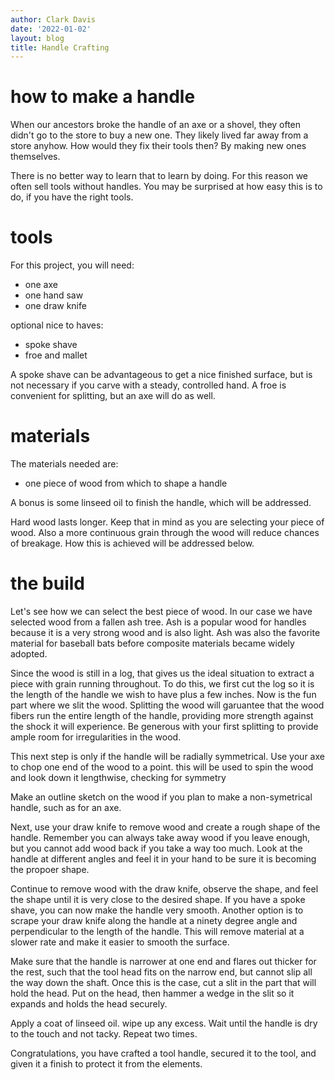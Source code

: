 ```yaml
---
author: Clark Davis
date: '2022-01-02'
layout: blog
title: Handle Crafting
---
```


# how to make a handle

When our ancestors broke the handle of an axe or a shovel, they often didn't go to the store to buy a new one. They likely lived far away from a store anyhow. How would they fix their tools then? By making new ones themselves.

There is no better way to learn that to learn by doing. For this reason we often sell tools without handles. You may be surprised at how easy this is to do, if you have the right tools.

# tools

For this project, you will need:

* one axe
* one hand saw
* one draw knife

optional nice to haves:

* spoke shave
* froe and mallet

A spoke shave can be advantageous to get a nice finished surface, but is not necessary if you carve with a steady, controlled hand. A froe is convenient for splitting, but an axe will do as well.

# materials

The materials needed are:

* one piece of wood from which to shape a handle

A bonus is some linseed oil to finish the handle, which will be addressed.

Hard wood lasts longer. Keep that in mind as you are selecting your piece of wood. Also a more continuous grain through the wood will reduce chances of breakage. How this is achieved will be addressed below.

# the build

Let's see how we can select the best piece of wood. In our case we have selected wood from a fallen ash tree. Ash is a popular wood for handles because it is a very strong wood and is also light. Ash was also the favorite material for baseball bats before composite materials became widely adopted.

Since the wood is still in a log, that gives us the ideal situation to extract a piece with grain running throughout. To do this, we first cut the log so it is the length of the handle we wish to have plus a few inches. Now is the fun part where we slit the wood. Splitting the wood will garuantee that the wood fibers run the entire length of the handle, providing more strength against the shock it will experience. Be generous with your first splitting to provide ample room for irregularities in the wood.

This next step is only if the handle will be radially symmetrical. Use your axe to chop one end of the wood to a point. this will be used to spin the wood and look down it lengthwise, checking for symmetry

Make an outline sketch on the wood if you plan to make a non-symetrical handle, such as for an axe.

Next, use your draw knife to remove wood and create a rough shape of the handle. Remember you can always take away wood if you leave enough, but you cannot add wood back if you take a way too much. Look at the handle at different angles and feel it in your hand to be sure it is becoming the propoer shape.

Continue to remove wood with the draw knife, observe the shape, and feel the shape until it is very close to the desired shape. If you have a spoke shave, you can now make the handle very smooth. Another option is to scrape your draw knife along the handle at a ninety degree angle and perpendicular to the length of the handle. This will remove material at a slower rate and make it easier to smooth the surface.

Make sure that the handle is narrower at one end and flares out thicker for the rest, such that the tool head fits on the narrow end, but cannot slip all the way down the shaft. Once this is the case, cut a slit in the part that will hold the head. Put on the head, then hammer a wedge in the slit so it expands and holds the head securely.

Apply a coat of linseed oil. wipe up any excess. Wait until the handle is dry to the touch and not tacky. Repeat two times.

Congratulations, you have crafted a tool handle, secured it to the tool, and given it a finish to protect it from the elements.
